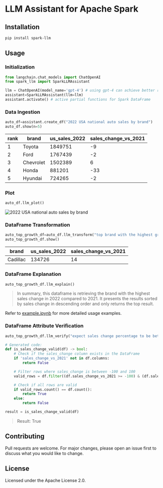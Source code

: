 # LLM Assistant for Apache Spark

## Installation

```bash
pip install spark-llm
```

## Usage
### Initialization
```python
from langchain.chat_models import ChatOpenAI
from spark_llm import SparkLLMAssistant

llm = ChatOpenAI(model_name='gpt-4') # using gpt-4 can achieve better results
assistant=SparkLLMAssistant(llm=llm)
assistant.activate() # active partial functions for Spark DataFrame
```

### Data Ingestion
```python
auto_df=assistant.create_df("2022 USA national auto sales by brand")
auto_df.show(n=5)
```
| rank | brand     | us_sales_2022 | sales_change_vs_2021 |
|------|-----------|---------------|----------------------|
| 1    | Toyota    | 1849751       | -9                   |
| 2    | Ford      | 1767439       | -2                   |
| 3    | Chevrolet | 1502389       | 6                    |
| 4    | Honda     | 881201        | -33                  |
| 5    | Hyundai   | 724265        | -2                   |

### Plot
```python
auto_df.llm_plot()
```
![2022 USA national auto sales by brand](docs/_static/auto_sales.png)
### DataFrame Transformation
```python
auto_top_growth_df=auto_df.llm_transform("top brand with the highest growth")
auto_top_growth_df.show()
```
| brand    | us_sales_2022 | sales_change_vs_2021 |
|----------|---------------|----------------------|
| Cadillac | 134726        | 14                   |

### DataFrame Explanation
```python
auto_top_growth_df.llm_explain()
```

> In summary, this dataframe is retrieving the brand with the highest sales change in 2022 compared to 2021. It presents the results sorted by sales change in descending order and only returns the top result.

Refer to [example.ipynb](https://github.com/gengliangwang/spark-llm/blob/main/examples/example.ipynb) for more detailed usage examples.

### DataFrame Attribute Verification
```python
auto_top_growth_df.llm_verify("expect sales change percentage to be between -100 to 100")
```

```python
# Generated code:
def is_sales_change_valid(df) -> bool:
    # Check if the sales_change column exists in the DataFrame
    if 'sales_change_vs_2021' not in df.columns:
        return False

    # Filter rows where sales_change is between -100 and 100
    valid_rows = df.filter((df.sales_change_vs_2021 >= -100) & (df.sales_change_vs_2021 <= 100))

    # Check if all rows are valid
    if valid_rows.count() == df.count():
        return True
    else:
        return False

result = is_sales_change_valid(df)
```
> Result: True

## Contributing
Pull requests are welcome. For major changes, please open an issue first to discuss what you would like to change.

## License
Licensed under the Apache License 2.0.
